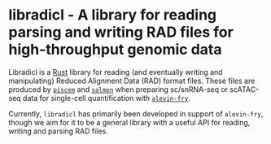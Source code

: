 # libradicl - A library for reading parsing and writing RAD files for high-throughput genomic data

Libradicl is a [Rust](https://www.rust-lang.org/) library for reading (and eventually writing and manipulating) 
Reduced Alignment Data (RAD) format files.  These files are produced by [`piscem`](https://github.com/COMBINE-lab/piscem) and [`salmon`](https://github.com/COMBINE-lab/salmon) when preparing sc/snRNA-seq or scATAC-seq data for single-cell quantification with [`alevin-fry`](https://github.com/COMBINE-lab/alevin-fry).

Currently, `libradicl` has primarily been developed in support of `alevin-fry`, though we aim for it to be a general library with a useful API for reading, writing and parsing RAD files.
